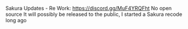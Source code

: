Sakura Updates - Re Work: https://discord.gg/MuF4YRQFht
No open source
It will possibly be released to the public, I started a Sakura recode long ago
